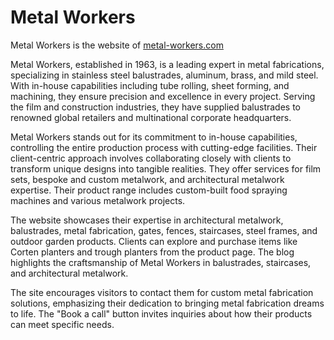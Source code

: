 # Metal Workers
Metal Workers is the website of [metal-workers.com](https://metal-workers.com)

Metal Workers, established in 1963, is a leading expert in metal fabrications, specializing in stainless steel balustrades, aluminum, brass, and mild steel. With in-house capabilities including tube rolling, sheet forming, and machining, they ensure precision and excellence in every project. Serving the film and construction industries, they have supplied balustrades to renowned global retailers and multinational corporate headquarters.

Metal Workers stands out for its commitment to in-house capabilities, controlling the entire production process with cutting-edge facilities. Their client-centric approach involves collaborating closely with clients to transform unique designs into tangible realities. They offer services for film sets, bespoke and custom metalwork, and architectural metalwork expertise. Their product range includes custom-built food spraying machines and various metalwork projects.

The website showcases their expertise in architectural metalwork, balustrades, metal fabrication, gates, fences, staircases, steel frames, and outdoor garden products. Clients can explore and purchase items like Corten planters and trough planters from the product page. The blog highlights the craftsmanship of Metal Workers in balustrades, staircases, and architectural metalwork.

The site encourages visitors to contact them for custom metal fabrication solutions, emphasizing their dedication to bringing metal fabrication dreams to life. The "Book a call" button invites inquiries about how their products can meet specific needs.

